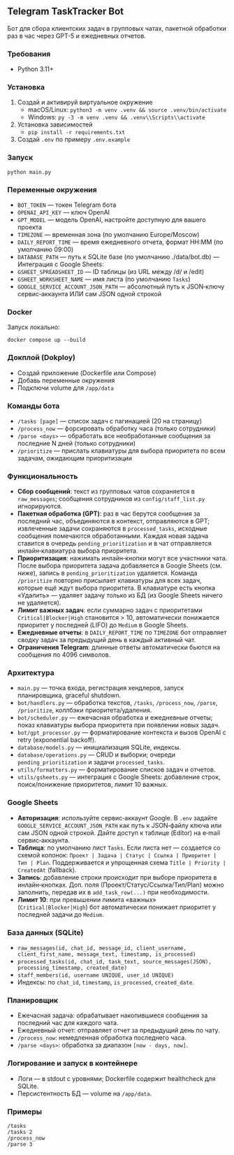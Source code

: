 ## Telegram TaskTracker Bot

Бот для сбора клиентских задач в групповых чатах, пакетной обработки раз в час через GPT-5 и ежедневных отчетов.

### Требования
- Python 3.11+

### Установка
1. Создай и активируй виртуальное окружение
   - macOS/Linux: `python3 -m venv .venv && source .venv/bin/activate`
   - Windows: `py -3 -m venv .venv && .venv\\Scripts\\activate`
2. Установка зависимостей
   - `pip install -r requirements.txt`
3. Создай `.env` по примеру `.env.example`

### Запуск
```
python main.py
```

### Переменные окружения
- `BOT_TOKEN` — токен Telegram бота
- `OPENAI_API_KEY` — ключ OpenAI
- `GPT_MODEL` — модель OpenAI, настройте доступную для вашего проекта
- `TIMEZONE` — временная зона (по умолчанию Europe/Moscow)
- `DAILY_REPORT_TIME` — время ежедневного отчета, формат HH:MM (по умолчанию 09:00)
- `DATABASE_PATH` — путь к SQLite базе (по умолчанию ./data/bot.db)
— Интеграция с Google Sheets:
- `GSHEET_SPREADSHEET_ID` — ID таблицы (из URL между /d/ и /edit)
- `GSHEET_WORKSHEET_NAME` — имя листа (по умолчанию `Tasks`)
- `GOOGLE_SERVICE_ACCOUNT_JSON_PATH` — абсолютный путь к JSON‑ключу сервис‑аккаунта ИЛИ сам JSON одной строкой
  

### Docker
Запуск локально:
```
docker compose up --build
```

### Докплой (Dokploy)
- Создай приложение (Dockerfile или Compose)
- Добавь переменные окружения
- Подключи volume для `/app/data`

### Команды бота
- `/tasks [page]` — список задач с пагинацией (20 на страницу)
- `/process_now` — форсировать обработку часа (только сотрудники)
- `/parse <days>` — обработать все необработанные сообщения за последние N дней (только сотрудники)
- `/prioritize` — прислать клавиатуры для выбора приоритета по всем задачам, ожидающим приоритизации

### Функциональность
- **Сбор сообщений**: текст из групповых чатов сохраняется в `raw_messages`; сообщения сотрудников из `config/staff_list.py` игнорируются.
- **Пакетная обработка (GPT)**: раз в час берутся сообщения за последний час, объединяются в контекст, отправляются в GPT; извлеченные задачи сохраняются в `processed_tasks`, исходные сообщения помечаются обработанными. Каждая новая задача ставится в очередь `pending_prioritization` и в чат отправляется инлайн‑клавиатура выбора приоритета.
- **Приоритизация**: нажимать инлайн‑кнопки могут все участники чата. После выбора приоритета задача добавляется в Google Sheets (см. ниже), запись в `pending_prioritization` удаляется. Команда `/prioritize` повторно присылает клавиатуры для всех задач, которые ещё ждут выбора приоритета. В клавиатуре есть кнопка «Удалить» — удаляет задачу только из БД (из Google Sheets ничего не удаляется).
- **Лимит важных задач**: если суммарно задач с приоритетами `Critical|Blocker|High` становится > 10, автоматически понижается приоритет у последней (LIFO) до `Medium` в Google Sheets.
- **Ежедневные отчеты**: в `DAILY_REPORT_TIME` по `TIMEZONE` бот отправляет сводку задач за предыдущий день в каждый активный чат.
- **Ограничения Telegram**: длинные ответы автоматически бьются на сообщения по 4096 символов.

### Архитектура
- `main.py` — точка входа, регистрация хендлеров, запуск планировщика, graceful shutdown.
- `bot/handlers.py` — обработка текстов, `/tasks`, `/process_now`, `/parse`, `/prioritize`, коллбэки приоритета/удаления.
- `bot/scheduler.py` — ежечасная обработка и ежедневные отчеты; показ клавиатуры выбора приоритета при появлении новых задач.
- `bot/gpt_processor.py` — форматирование контекста и вызов OpenAI с retry (exponential backoff).
- `database/models.py` — инициализация SQLite, индексы.
- `database/operations.py` — CRUD и выборки; очереди `pending_prioritization` и задачи `processed_tasks`.
- `utils/formatters.py` — форматирование списков задач и отчетов.
- `utils/gsheets.py` — интеграция с Google Sheets: добавление строк, поиск/понижение приоритетов, лимит 10 важных.

### Google Sheets
- **Авторизация**: используйте сервис‑аккаунт Google. В `.env` задайте `GOOGLE_SERVICE_ACCOUNT_JSON_PATH` как путь к JSON‑файлу ключа или сам JSON одной строкой. Дайте доступ к таблице (Editor) на e‑mail сервис‑аккаунта.
- **Таблица**: по умолчанию лист `Tasks`. Если листа нет — создается со схемой колонок: `Проект | Задача | Статус | Ссылка | Приоритет | Тип | Plan`. Поддерживается и упрощенная схема `Title | Priority | CreatedAt` (fallback).
- **Запись**: добавление строки происходит при выборе приоритета в инлайн‑кнопках. Доп. поля (Проект/Статус/Ссылка/Тип/Plan) можно заполнить, передав их в `add_task_row(...)` при необходимости.
- **Лимит 10**: при превышении лимита «важных» (`Critical|Blocker|High`) бот автоматически понижает приоритет у последней задачи до `Medium`.

### База данных (SQLite)
- `raw_messages(id, chat_id, message_id, client_username, client_first_name, message_text, timestamp, is_processed)`
- `processed_tasks(id, chat_id, task_text, source_messages(JSON), processing_timestamp, created_date)`
- `staff_members(id, username UNIQUE, user_id UNIQUE)`
- Индексы: по `chat_id`, `timestamp`, `is_processed`, `created_date`.

### Планировщик
- Ежечасная задача: обрабатывает накопившиеся сообщения за последний час для каждого чата.
- Ежедневный отчет: отправляет отчет за предыдущий день по чату.
- `/process_now`: немедленная обработка последнего часа.
- `/parse <days>`: обработка за диапазон `[now - days, now]`.

### Логирование и запуск в контейнере
- Логи — в stdout c уровнями; Dockerfile содержит healthcheck для SQLite.
- Персистентность БД — volume на `/app/data`.

### Примеры
```
/tasks
/tasks 2
/process_now
/parse 3
```


